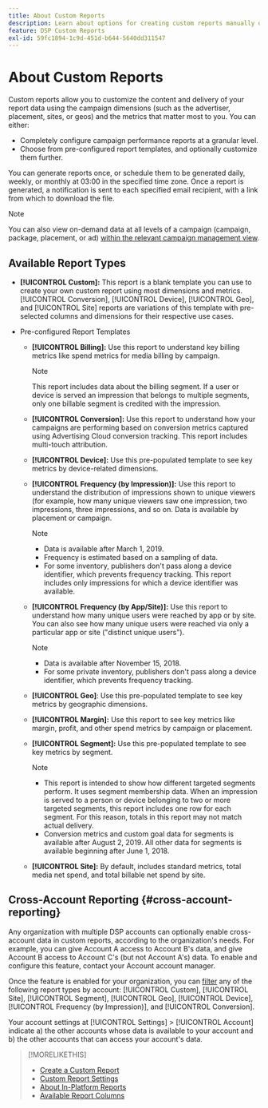 ```yaml
---
title: About Custom Reports
description: Learn about options for creating custom reports manually or using pre-configured report templates.
feature: DSP Custom Reports
exl-id: 59fc1894-1c9d-451d-b644-5640dd311547
---
```

# About Custom Reports

Custom reports allow you to customize the content and delivery of your report data using the campaign dimensions (such as the advertiser, placement, sites, or geos) and the metrics that matter most to you. You can either:

* Completely configure campaign performance reports at a granular level.
* Choose from pre-configured report templates, and optionally customize them further.

You can generate reports once, or schedule them to be generated daily, weekly, or monthly at 03:00 in the specified time zone. Once a report is generated, a notification is sent to each specified email recipient, with a link from which to download the file.

>[!NOTE]
>
>You can also view on-demand data at all levels of a campaign (campaign, package, placement, or ad) [within the relevant campaign management view](/help/dsp/campaign-management/reports/campaign-reports-about.md).

## Available Report Types

* **[!UICONTROL Custom]:** This report is a blank template you can use to create your own custom report using most dimensions and metrics. [!UICONTROL Conversion], [!UICONTROL Device], [!UICONTROL Geo], and [!UICONTROL Site] reports are variations of this template with pre-selected columns and dimensions for their respective use cases.

* Pre-configured Report Templates
 
    * **[!UICONTROL Billing]:** Use this report to understand key billing metrics like spend metrics for media billing by campaign.
    
       >[!NOTE]
       >
       >This report includes data about the billing segment. If a user or device is served an impression that belongs to multiple segments, only one billable segment is credited with the impression.

    * **[!UICONTROL Conversion]:** Use this report to understand how your campaigns are performing based on conversion metrics captured using Advertising Cloud conversion tracking. This report includes multi-touch attribution.

    * **[!UICONTROL Device]:** Use this pre-populated template to see key metrics by device-related dimensions.

    * **[!UICONTROL Frequency (by Impression)]:** Use this report to understand the distribution of impressions shown to unique viewers (for example, how many unique viewers saw one impression, two impressions, three impressions, and so on. Data is available by placement or campaign.
           
       >[!NOTE]
       >
       >* Data is available after March 1, 2019.
       >* Frequency is estimated based on a sampling of data.
       >* For some inventory, publishers don't pass along a device identifier, which prevents frequency tracking. This report includes only impressions for which a device identifier was available.
      
    * **[!UICONTROL Frequency (by App/Site)]:** Use this report to understand how many unique users were reached by app or by site. You can also see how many unique users were reached via only a particular app or site ("distinct unique users").

       >[!NOTE]
       >
       >* Data is available after November 15, 2018.
       >* For some private inventory, publishers don't pass along a device identifier, which prevents frequency tracking.

    * **[!UICONTROL Geo]**: Use this pre-populated template to see key metrics by geographic dimensions.

    * **[!UICONTROL Margin]:** Use this report to see key metrics like margin, profit, and other spend metrics by campaign or placement.

    * **[!UICONTROL Segment]:** Use this pre-populated template to see key metrics by segment.

       >[!NOTE]
       >
       >* This report is intended to show how different targeted segments perform. It uses segment membership data. When an impression is served to a person or device belonging to two or more targeted segments, this report includes one row for each segment. For this reason, totals in this report may not match actual delivery.
       >* Conversion metrics and custom goal data for segments is available after August 2, 2019. All other data for segments is available beginning after June 1, 2018.
     
    * **[!UICONTROL Site]:** By default, includes standard metrics, total media net spend, and total billable net spend by site.

## Cross-Account Reporting {#cross-account-reporting}

Any organization with multiple DSP accounts can optionally enable cross-account data in custom reports, according to the organization's needs. For example, you can give Account A access to Account B's data, and give Account B access to Account C's (but not Account A's) data. To enable and configure this feature, contact your Account account manager.

Once the feature is enabled for your organization, you can [filter](report-settings.md) any of the following report types by account:  [!UICONTROL Custom], [!UICONTROL Site], [!UICONTROL Segment], [!UICONTROL Geo], [!UICONTROL Device], [!UICONTROL Frequency (by Impression)], and [!UICONTROL Conversion].

Your account settings at [!UICONTROL Settings] > [!UICONTROL Account] indicate a) the other accounts whose data is available to your account and b) the other accounts that can access your account's data.

>[!MORELIKETHIS]
>
>* [Create a Custom Report](/help/dsp/reports/report-create.md)
>* [Custom Report Settings](/help/dsp/reports/report-settings.md)
>* [About In-Platform Reports](/help/dsp/campaign-management/reports/campaign-reports-about.md)
>* [Available Report Columns](/help/dsp/reports/report-columns.md)
